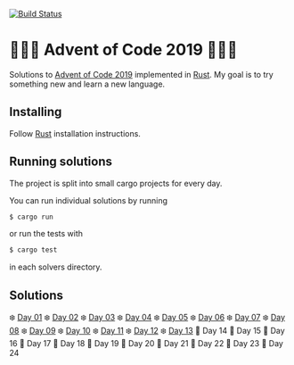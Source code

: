 [![Build Status](https://travis-ci.org/Cadiac/adventofcode.svg?branch=2019)](https://travis-ci.org/Cadiac/adventofcode)

# 🎄🎄🎄 Advent of Code 2019 🎄🎄🎄  

Solutions to [Advent of Code 2019](https://adventofcode.com/) implemented in [Rust](https://www.rust-lang.org).
My goal is to try something new and learn a new language.

## Installing

Follow [Rust](https://www.rust-lang.org/en-US/install.html) installation instructions.

## Running solutions

The project is split into small cargo projects for every day.

You can run individual solutions by running

```bash
$ cargo run
```

or run the tests with

```bash
$ cargo test
```

in each solvers directory.

## Solutions

❄️ [Day 01](day01/src/main.rs)
❄️ [Day 02](day02/src/main.rs)
❄️ [Day 03](day03/src/main.rs)
❄️ [Day 04](day04/src/main.rs)
❄️ [Day 05](day05/src/main.rs)
❄️ [Day 06](day06/src/main.rs)
❄️ [Day 07](day07/src/main.rs)
❄️ [Day 08](day08/src/main.rs)
❄️ [Day 09](day09/src/main.rs)
❄️ [Day 10](day10/src/main.rs)
❄️ [Day 11](day11/src/main.rs)
❄️ [Day 12](day12/src/main.rs)
❄️ [Day 13](day13/src/main.rs)
🎁 Day 14
🎁 Day 15
🎁 Day 16
🎁 Day 17
🎁 Day 18
🎁 Day 19
🎁 Day 20
🎁 Day 21
🎁 Day 22
🎁 Day 23
🎁 Day 24
